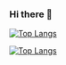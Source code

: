 ### Hi there 👋

<!--
**gabrpavel/gabrpavel** is a ✨ _special_ ✨ repository because its `README.md` (this file) appears on your GitHub profile.

Here are some ideas to get you started:

- 🔭 I’m currently working on ...
- 🌱 I’m currently learning ...
- 👯 I’m looking to collaborate on ...
- 🤔 I’m looking for help with ...
- 💬 Ask me about ...
- 📫 How to reach me: ...
- 😄 Pronouns: ...
- ⚡ Fun fact: ...
-->
<!---Для компактной версии-->
[![Top Langs](https://github-readme-stats.vercel.app/api/top-langs/?username=gabrpavel&layout=compact)](https://github.com/gabrpavel/github-readme-stats)

<!---Для подробной версии-->
[![Top Langs](https://github-readme-stats.vercel.app/api/top-langs/?username=gabrpavel)](https://github.com/gabrpavel/github-readme-stats)
